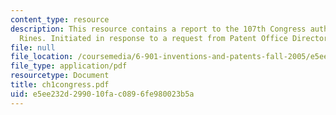 ```yaml
---
content_type: resource
description: This resource contains a report to the 107th Congress authored by Robert
  Rines. Initiated in response to a request from Patent Office Director James Rogan.
file: null
file_location: /coursemedia/6-901-inventions-and-patents-fall-2005/e5ee232d299010fac0896fe980023b5a_ch1congress.pdf
file_type: application/pdf
resourcetype: Document
title: ch1congress.pdf
uid: e5ee232d-2990-10fa-c089-6fe980023b5a
---
```

